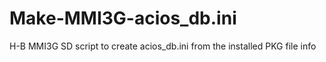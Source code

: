 # Make-MMI3G-acios_db.ini
H-B MMI3G SD script to create acios_db.ini from the installed PKG file info
